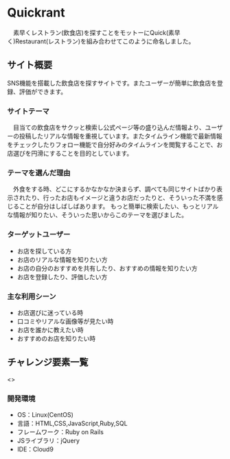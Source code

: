 #  Quickrant

　素早くレストラン(飲食店)を探すことをモットーにQuick(素早く)Restaurant(レストラン)を組み合わせてこのように命名しました。

## サイト概要
SNS機能を搭載した飲食店を探すサイトです。またユーザーが簡単に飲食店を登録、評価ができます。


### サイトテーマ
　目当ての飲食店をサクッと検索し公式ページ等の盛り込んだ情報より、ユーザーの投稿したリアルな情報を重視しています。またタイムライン機能で最新情報をチェックしたりフォロー機能で自分好みのタイムラインを閲覧することで、お店選びを円滑にすることを目的としています。


### テーマを選んだ理由
　外食をする時、どこにするかなかなか決まらず、調べても同じサイトばかり表示されたり、行ったお店もイメージと違うお店だったりと、そういった不満を感じることが自分はしばしばあります。
  もっと簡単に検索したい、もっとリアルな情報が知りたい、そういった思いからこのテーマを選びました。
### ターゲットユーザー
* お店を探している方
* お店のリアルな情報を知りたい方
* お店の自分のおすすめを共有したり、おすすめの情報を知りたい方
* お店を登録したり、評価したい方

### 主な利用シーン
* お店選びに迷っている時
* 口コミやリアルな画像等が見たい時
* お店を誰かに教えたい時
* おすすめのお店を知りたい時


## チャレンジ要素一覧
<>


### 開発環境
* OS：Linux(CentOS)
* 言語：HTML,CSS,JavaScript,Ruby,SQL
* フレームワーク：Ruby on Rails
* JSライブラリ：jQuery
* IDE：Cloud9
